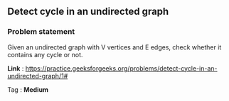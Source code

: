 ## Detect cycle in an undirected graph
### Problem statement
Given an undirected graph with V vertices and E edges, check whether it contains any cycle or not. 

**Link** : https://practice.geeksforgeeks.org/problems/detect-cycle-in-an-undirected-graph/1#

Tag : **Medium**

